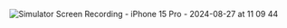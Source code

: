 ![Simulator Screen Recording - iPhone 15 Pro - 2024-08-27 at 11 09 44](https://github.com/user-attachments/assets/60c50cd3-081a-4445-ae67-764b9db982ee)
